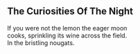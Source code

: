 The Curiosities Of The Night
----------------------------
If you were not the lemon the eager moon  
cooks, sprinkling its wine across the field.  
In the bristling nougats.  
